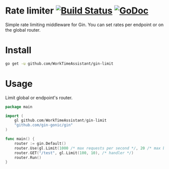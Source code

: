 # Rate limiter [![Build Status](https://travis-ci.org/WorkTimeAssistant/gin-limit.svg?branch=master)](https://travis-ci.org/WorkTimeAssistant/gin-limit) [![GoDoc](https://godoc.org/github.com/WorkTimeAssistant/gin-limit?status.svg)](https://godoc.org/github.com/WorkTimeAssistant/gin-limit)
Simple rate limiting middleware for Gin.
You can set rates per endpoint or on the global router.

# Install
```bash
go get -u github.com/WorkTimeAssistant/gin-limit
```

# Usage
Limit global or endpoint's router.
```go
package main

import (
	gl github.com/WorkTimeAssistant/gin-limit
	"github.com/gin-gonic/gin"
)

func main() {
	router := gin.Default()
	router.Use(gl.Limit(1000 /* max requests per second */, 20 /* max burst size*/))
	router.GET("/test", gl.Limit(100, 10), /* handler */)
	router.Run()
}
```
